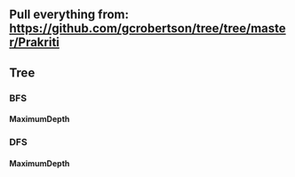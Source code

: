 ## Pull everything from: https://github.com/gcrobertson/tree/tree/master/Prakriti


##      Tree
###         BFS
####            MaximumDepth
###         DFS
####            MaximumDepth